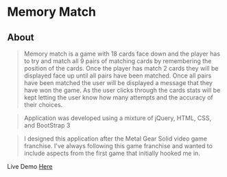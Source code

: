 # Memory Match

## About

> Memory match is a game with 18 cards face down and the player has to try and match all 9 pairs of matching cards by remembering the position of the cards.
Once the player has match 2 cards they will be displayed face up until all pairs have been matched. Once all pairs have been matched the user will be
displayed a message that they have won the game. As the user clicks through the cards stats will be kept letting the user know how many attempts and the
accuracy of their choices.

>Application was developed using a mixture of jQuery, HTML, CSS, and BootStrap 3

>I designed this application after the Metal Gear Solid video game franchise. I've always following this game franchise and wanted to include aspects from the first game that initially hooked me in. 

Live Demo [Here](http://jonathanmorales.io/apps/memory-match/ "Memory Match Game")
